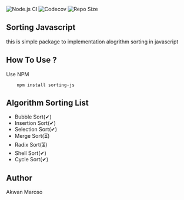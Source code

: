 ![Node.js CI](https://github.com/akwanmaroso/sorting-js/workflows/Node.js%20CI/badge.svg?branch=master) ![Codecov](https://img.shields.io/codecov/c/github/akwanmaroso/sorting-js?style=flat-square) ![Repo Size](https://img.shields.io/github/repo-size/akwanmaroso/sorting-js)

## Sorting Javascript

this is simple package to implementation alogrithm sorting in javascript

## How To Use ?

Use NPM

```
    npm install sorting-js
```

## Algorithm Sorting List

- Bubble Sort(✔)
- Insertion Sort(✔)
- Selection Sort(✔)
- Merge Sort(⏳)
- Radix Sort(⏳)
- Shell Sort(✔)
- Cycle Sort(✔)

## Author

Akwan Maroso
